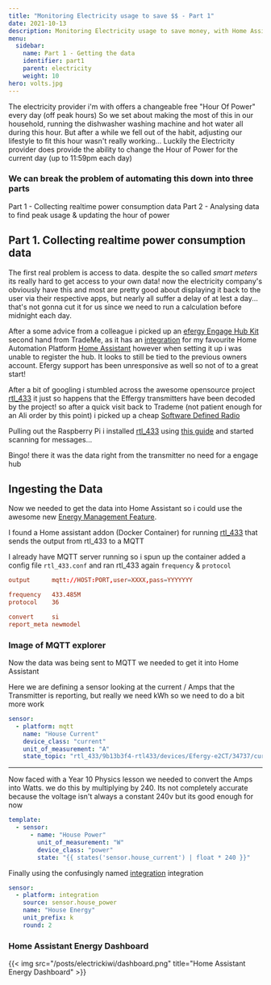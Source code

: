 ```yaml
---
title: "Monitoring Electricity usage to save $$ - Part 1"
date: 2021-10-13
description: Monitoring Electricity usage to save money, with Home Assistant & Azure Functions 
menu:
  sidebar:
    name: Part 1 - Getting the data
    identifier: part1
    parent: electricity
    weight: 10
hero: volts.jpg
---
```


The electricity provider i'm with offers a changeable free "Hour Of Power" every day (off peak hours) So we set about making the most of this in our household, running the dishwasher washing machine and hot water all during this hour. But after a while we fell out of the habit, adjusting our lifestyle to fit this hour wasn't really working... Luckily the Electricity provider does provide the ability to change the Hour of Power for the current day (up to 11:59pm each day)

### We can break the problem of automating this down into three parts
Part 1 - Collecting realtime power consumption data
Part 2 - Analysing data to find peak usage & updating the hour of power

## Part 1. Collecting realtime power consumption data 
The first real problem is access to data. despite the so called *smart meters* its really hard to get access to your own data! now the electricity company's obviously have this and most are pretty good about displaying it back to the user via their respective apps, but nearly all suffer a delay of at lest a day... that's not gonna cut it for us since we need to run a calculation before midnight each day.

After a some advice from a colleague i picked up an [efergy Engage Hub Kit](https://efergy.com/engage/) second hand from TradeMe, as it has an [integration](https://www.home-assistant.io/integrations/efergy/) for my favourite Home Automation Platform [Home Assistant](https://www.home-assistant.io/) however when setting it up i was unable to register the hub. It looks to still be tied to the previous owners account. Efergy support has been unresponsive as well so not of to a great start!

After a bit of googling i stumbled across the awesome opensource project [rtl_433](https://github.com/merbanan/rtl_433) it just so happens that the Effergy transmitters have been decoded by the project! so after a quick visit back to Trademe (not patient enough for an Ali order by this point) i picked up a cheap [Software Defined Radio](https://www.trademe.co.nz/a/marketplace/electronics-photography/home-audio/amplifiers-tuners/listing/329576599)

Pulling out the Raspberry Pi i installed [rtl_433](https://github.com/merbanan/rtl_433) using [this guide](https://www.sensorsiot.org/install-rtl_433-for-a-sdr-rtl-dongle-on-a-raspberry-pi/) and started scanning for messages...

Bingo! there it was the data right from the transmitter no need for a engage hub

## Ingesting the Data
Now we needed to get the data into Home Assistant so i could use the awesome new [Energy Management Feature](https://www.home-assistant.io/blog/2021/08/04/home-energy-management/). 

I found a Home assistant addon (Docker Container) for running [rtl_433](https://github.com/pbkhrv/rtl_433-hass-addons/tree/main/rtl_433) that sends the output from rtl_433 to a MQTT

I already have MQTT server running so i spun up the container added a config file `rtl_433.conf` and ran rtl_433 again `frequency` & `protocol`

```conf
output      mqtt://HOST:PORT,user=XXXX,pass=YYYYYYY

frequency   433.485M
protocol    36

convert     si
report_meta newmodel
```

### Image of MQTT explorer

Now the data was being sent to MQTT we needed to get it into Home Assistant

Here we are defining a sensor looking at the current / Amps that the Transmitter is reporting, but really we need kWh so we need to do a bit more work
```yml
sensor:
  - platform: mqtt
    name: "House Current"
    device_class: "current"
    unit_of_measurement: "A"
    state_topic: "rtl_433/9b13b3f4-rtl433/devices/Efergy-e2CT/34737/current"
```

---


Now faced with a Year 10 Physics lesson we needed to convert the Amps into Watts. we do this by multiplying by 240. 
Its not completely accurate because the voltage isn't always a constant 240v but its good enough for now

```yml
template:
  - sensor:
      - name: "House Power"
        unit_of_measurement: "W"
        device_class: "power"
        state: "{{ states('sensor.house_current') | float * 240 }}"
```

Finally using the confusingly named [integration](https://www.home-assistant.io/integrations/integration/) integration

```yml
sensor:
  - platform: integration
    source: sensor.house_power
    name: "House Energy"
    unit_prefix: k
    round: 2
```

### Home Assistant Energy Dashboard
{{< img src="/posts/electrickiwi/dashboard.png" title="Home Assistant Energy Dashboard" >}}